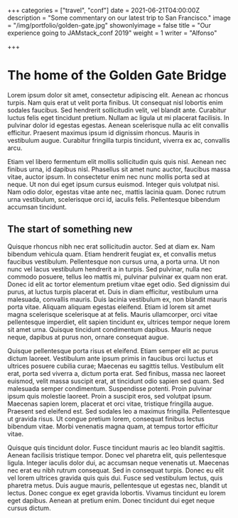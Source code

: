 +++
categories = ["travel", "conf"]
date = 2021-06-21T04:00:00Z
description = "Some commentary on our latest trip to San Francisco."
image = "/img/portfolio/golden-gate.jpg"
showonlyimage = false
title = "Our experience going to JAMstack_conf 2019"
weight = 1
writer = "Alfonso"

+++
# The home of the Golden Gate Bridge

Lorem ipsum dolor sit amet, consectetur adipiscing elit. Aenean ac rhoncus turpis. Nam quis erat ut velit porta finibus. Ut consequat nisl lobortis enim sodales faucibus. Sed hendrerit sollicitudin velit, vel blandit ante. Curabitur luctus felis eget tincidunt pretium. Nullam ac ligula ut mi placerat facilisis. In pulvinar dolor id egestas egestas. Aenean scelerisque nulla ac elit convallis efficitur. Praesent maximus ipsum id dignissim rhoncus. Mauris in vestibulum augue. Curabitur fringilla turpis tincidunt, viverra ex ac, convallis arcu.

Etiam vel libero fermentum elit mollis sollicitudin quis quis nisl. Aenean nec finibus urna, id dapibus nisl. Phasellus sit amet nunc auctor, faucibus massa vitae, auctor ipsum. In consectetur enim nec nunc mollis porta sed at neque. Ut non dui eget ipsum cursus euismod. Integer quis volutpat nisi. Nam odio dolor, egestas vitae ante nec, mattis lacinia quam. Donec rutrum urna vestibulum, scelerisque orci id, iaculis felis. Pellentesque bibendum accumsan tincidunt.

## The start of something new

Quisque rhoncus nibh nec erat sollicitudin auctor. Sed at diam ex. Nam bibendum vehicula quam. Etiam hendrerit feugiat ex, et convallis metus faucibus vestibulum. Pellentesque non cursus urna, a porta urna. Ut non nunc vel lacus vestibulum hendrerit a in turpis. Sed pulvinar, nulla nec commodo posuere, tellus leo mattis mi, pulvinar pulvinar ex quam non erat. Donec id elit ac tortor elementum pretium vitae eget odio. Sed dignissim dui purus, at luctus turpis placerat et. Duis in diam efficitur, vestibulum urna malesuada, convallis mauris. Duis lacinia vestibulum ex, non blandit mauris porta vitae. Aliquam aliquam egestas eleifend. Etiam id lorem sit amet magna scelerisque scelerisque at at felis. Mauris ullamcorper, orci vitae pellentesque imperdiet, elit sapien tincidunt ex, ultrices tempor neque lorem sit amet urna. Quisque tincidunt condimentum dapibus. Mauris neque neque, dapibus at purus non, ornare consequat augue.

Quisque pellentesque porta risus et eleifend. Etiam semper elit ac purus dictum laoreet. Vestibulum ante ipsum primis in faucibus orci luctus et ultrices posuere cubilia curae; Maecenas eu sagittis tellus. Vestibulum elit erat, porta sed viverra a, dictum porta erat. Sed finibus, massa nec laoreet euismod, velit massa suscipit erat, at tincidunt odio sapien sed quam. Sed malesuada semper condimentum. Suspendisse potenti. Proin pulvinar ipsum quis molestie laoreet. Proin a suscipit eros, sed volutpat ipsum. Maecenas sapien lorem, placerat et orci vitae, tristique fringilla augue. Praesent sed eleifend est. Sed sodales leo a maximus fringilla. Pellentesque ut gravida risus. Ut congue pretium lorem, consequat finibus lectus bibendum vitae. Morbi venenatis magna quam, at tempus tortor efficitur vitae.

Quisque quis tincidunt dolor. Fusce tincidunt mauris ac leo blandit sagittis. Aenean facilisis tristique tempor. Donec vel pharetra elit, quis pellentesque ligula. Integer iaculis dolor dui, ac accumsan neque venenatis ut. Maecenas nec erat eu nibh rutrum consequat. Sed in consequat turpis. Donec eu elit vel lorem ultrices gravida quis quis dui. Fusce sed vestibulum lectus, quis pharetra metus. Duis augue mauris, pellentesque ut egestas nec, blandit ut lectus. Donec congue ex eget gravida lobortis. Vivamus tincidunt eu lorem eget dapibus. Aenean at pretium enim. Donec tincidunt dui eget neque cursus dictum.